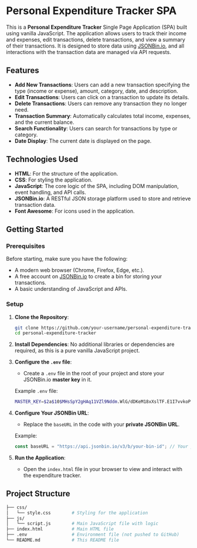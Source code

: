 # Personal Expenditure Tracker SPA

This is a **Personal Expenditure Tracker** Single Page Application (SPA) built using vanilla JavaScript. The application allows users to track their income and expenses, edit transactions, delete transactions, and view a summary of their transactions. It is designed to store data using [JSONBin.io](https://jsonbin.io), and all interactions with the transaction data are managed via API requests.

## Features

- **Add New Transactions**: Users can add a new transaction specifying the type (income or expense), amount, category, date, and description.
- **Edit Transactions**: Users can click on a transaction to update its details.
- **Delete Transactions**: Users can remove any transaction they no longer need.
- **Transaction Summary**: Automatically calculates total income, expenses, and the current balance.
- **Search Functionality**: Users can search for transactions by type or category.
- **Date Display**: The current date is displayed on the page.

## Technologies Used

- **HTML**: For the structure of the application.
- **CSS**: For styling the application.
- **JavaScript**: The core logic of the SPA, including DOM manipulation, event handling, and API calls.
- **JSONBin.io**: A RESTful JSON storage platform used to store and retrieve transaction data.
- **Font Awesome**: For icons used in the application.

## Getting Started

### Prerequisites

Before starting, make sure you have the following:

- A modern web browser (Chrome, Firefox, Edge, etc.).
- A free account on [JSONBin.io](https://jsonbin.io) to create a bin for storing your transactions.
- A basic understanding of JavaScript and APIs.

### Setup

1. **Clone the Repository**:
    ```bash
    git clone https://github.com/your-username/personal-expenditure-tracker.git
    cd personal-expenditure-tracker
    ```

2. **Install Dependencies**:
   No additional libraries or dependencies are required, as this is a pure vanilla JavaScript project.

3. **Configure the `.env` file**:
    - Create a `.env` file in the root of your project and store your JSONBin.io **master key** in it.

    Example `.env` file:
    ```bash
    MASTER_KEY=$2a$10$MHsSpY2gHAq11VZl9Nddm.WlG/dDKeM18xXslTF.E1I7vvkoPAb.y
    ```

4. **Configure Your JSONBin URL**:
    - Replace the `baseURL` in the code with your **private JSONBin URL**.

    Example:
    ```javascript
    const baseURL = "https://api.jsonbin.io/v3/b/your-bin-id"; // Your private bin URL
    ```

5. **Run the Application**:
    - Open the `index.html` file in your browser to view and interact with the expenditure tracker.

## Project Structure

```bash
├── css/
│   └── style.css        # Styling for the application
├── js/
│   └── script.js        # Main JavaScript file with logic
├── index.html           # Main HTML file
├── .env                 # Environment file (not pushed to GitHub)
└── README.md            # This README file
